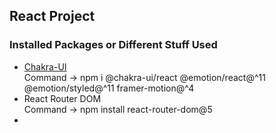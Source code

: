 ## React Project

### Installed Packages or Different Stuff Used

- [Chakra-UI](https://chakra-ui.com/docs/getting-started)<br>
  Command -> npm i @chakra-ui/react @emotion/react@^11 @emotion/styled@^11 framer-motion@^4
  <br>
- React Router DOM<br>
  Command -> npm install react-router-dom@5
  <br>
-
